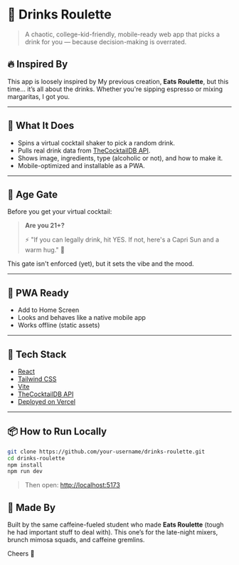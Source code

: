 # 🍹 Drinks Roulette

> A chaotic, college-kid-friendly, mobile-ready web app that picks a drink for you — because decision-making is overrated.

## 🔥 Inspired By

This app is loosely inspired by My previous creation, **Eats Roulette**, but this time… it’s all about the drinks. Whether you're sipping espresso or mixing margaritas, I got you.

---

## 🎯 What It Does

* Spins a virtual cocktail shaker to pick a random drink.
* Pulls real drink data from [TheCocktailDB API](https://www.thecocktaildb.com/api.php).
* Shows image, ingredients, type (alcoholic or not), and how to make it.
* Mobile-optimized and installable as a PWA.

---

## 🔞 Age Gate

Before you get your virtual cocktail:

> **Are you 21+?**
>
> ⚡ "If you can legally drink, hit YES. If not, here's a Capri Sun and a warm hug." 💁

This gate isn't enforced (yet), but it sets the vibe and the mood.

---

## 📱 PWA Ready

* Add to Home Screen
* Looks and behaves like a native mobile app
* Works offline (static assets)

---

## 🚀 Tech Stack

* [React](https://reactjs.org/)
* [Tailwind CSS](https://tailwindcss.com/)
* [Vite](https://vitejs.dev/)
* [TheCocktailDB API](https://www.thecocktaildb.com/api.php)
* [Deployed on Vercel](https://vercel.com/)

---

## 📦 How to Run Locally

```bash
git clone https://github.com/your-username/drinks-roulette.git
cd drinks-roulette
npm install
npm run dev
```

> Then open: [http://localhost:5173](http://localhost:5173)



## 🤘 Made By

Built by the same caffeine-fueled student  who made **Eats Roulette** (tough he had important stuff to deal with). This one’s for the late-night mixers, brunch mimosa squads, and caffeine gremlins.

Cheers 🥂
